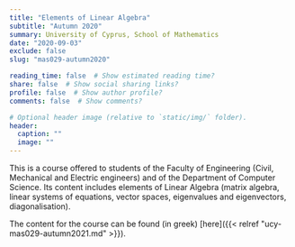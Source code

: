 ```yaml
---
title: "Elements of Linear Algebra"
subtitle: "Autumn 2020"
summary: University of Cyprus, School of Mathematics
date: "2020-09-03"
exclude: false
slug: "mas029-autumn2020"

reading_time: false  # Show estimated reading time?
share: false  # Show social sharing links?
profile: false  # Show author profile?
comments: false  # Show comments?

# Optional header image (relative to `static/img/` folder).
header:
  caption: ""
  image: ""
---
```


This is a course offered to students of the Faculty of Engineering (Civil, Mechanical and Electric engineers) and of the Department of Computer Science. Its content includes elements of Linear Algebra (matrix algebra, linear systems of equations, vector spaces, eigenvalues and eigenvectors, diagonalisation).

The content for the course can be found (in greek) [here]({{< relref "ucy-mas029-autumn2021.md" >}}).
